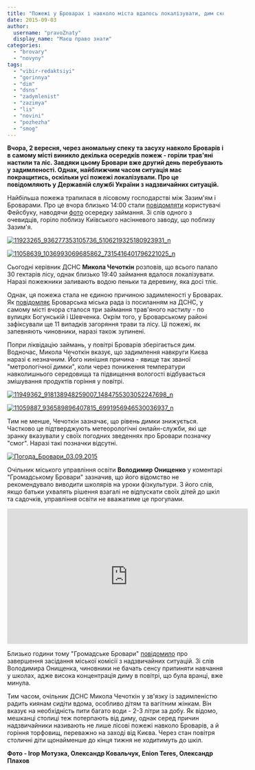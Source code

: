 ```yaml
---
title: "Пожежі у Броварах і навколо міста вдалось локалізувати, дим скоро має розвіятись - ДСНС"
date: 2015-09-03
author: 
  username: "pravoZnaty"
  display_name: "Маєш право знати"
categories: 
  - "brovary"
  - "novyny"
tags: 
  - "vibir-redaktsiyi"
  - "gorinnya"
  - "dim"
  - "dsns"
  - "zadymlenist"
  - "zazimya"
  - "lis"
  - "novini"
  - "pozhezha"
  - "smog"
---
```


**Вчора, 2 вересня, через аномальну спеку та засуху навколо Броварів і в самому місті виникло декілька осередків пожеж - горіли трав'яні настили та ліс. Завдяки цьому Бровари** **вже другий день** **перебувають у задимленості. Однак, найближчим часом ситуація має покращитись, оскільки усі пожежі локалізували. Про це повідомляють у Державній службі України з надзвичайних ситуацій.**

Найбільша пожежа трапилася в лісовому господарстві між Зазим'ям і Броварами. Про це вчора близько 14:00 стали [повідомляти](https://www.facebook.com/groups/brovary/permalink/1098829260147039/) користувачі Фейсбуку, наводячи [фото](https://www.facebook.com/groups/brovary/permalink/1098771373486161/) осередку займання. Зі слів одного з очевидців, горіло поблизу Київського насінневого заводу, що поблизу Зазим'я.

[![11923265_936277353105736_5106219325180923931_n](https://mpz.brovary.org/wp-content/uploads/2015/09/11923265_936277353105736_5106219325180923931_n.jpg)](https://mpz.brovary.org/wp-content/uploads/2015/09/11923265_936277353105736_5106219325180923931_n.jpg)

[![11058639_1036993069685862_7315416401796221025_n](https://mpz.brovary.org/wp-content/uploads/2015/09/11058639_1036993069685862_7315416401796221025_n.jpg)](https://mpz.brovary.org/wp-content/uploads/2015/09/11058639_1036993069685862_7315416401796221025_n.jpg)

Сьогодні керівник ДСНС **Микола Чечоткін** розповів, що всього палало 30 гектарів лісу, однак близько 19:40 займання вдалося локалізувати. Наразі пожежники заливають водою пеньки та деревину, яка досі тліє.

Однак, ця пожежа стала не єдиною причиною задимленості у Броварах. Як [повідомляє](http://www.brovary.kiev.ua/pozhezhu-u-l%D1%96s%D1%96-poblizu-brovar%D1%96v-%D1%96-zagorannya-travyanogo-nastilu-lokal%D1%96zovano) Броварська міська рада із посиланням на ДСНС, у самому місті вчора сталося три займання трав'яного настилу - по вулицях Богунській і Шевченка. Окрім того, у Броварському районі зафіксували ще 11 випадків загоряння трави та лісу. Ці пожежі, як запевняють чиновники, наразі також зупинені.

Попри ліквідацію займань, у повітрі Броварів зберігається дим. Водночас, Микола Чечоткін вказує, що задимлення навкруги Києва наразі є незначним. Його нинішня причина - явище так званої "метрологічної димки", коли через пониження температури навколишнього середовища та підвищення вологості відбувається змішування продуктів горіння у повітрі.

[![11949362_918138948259007_1484755303052247698_n](https://mpz.brovary.org/wp-content/uploads/2015/09/11949362_918138948259007_1484755303052247698_n.jpg)](https://mpz.brovary.org/wp-content/uploads/2015/09/11949362_918138948259007_1484755303052247698_n.jpg)

[![11059887_936589896407815_6991956946530036937_n](https://mpz.brovary.org/wp-content/uploads/2015/09/11059887_936589896407815_6991956946530036937_n.jpg)](https://mpz.brovary.org/wp-content/uploads/2015/09/11059887_936589896407815_6991956946530036937_n.jpg)

Тим не менше, Чечоткін зазначає, що рівень димки знижується. Частково це підтверджують метеорологічні онлайн-служби, які ще зранку вказували у своїх погодних зведеннях про Бровари позначку "смог". Наразі такі позначки відсутні.

[![Погода_Бровари_03.09.2015](https://mpz.brovary.org/wp-content/uploads/2015/09/Pogoda_Brovary_03.09.2015.jpg)](https://mpz.brovary.org/wp-content/uploads/2015/09/Pogoda_Brovary_03.09.2015.jpg)

Очільник міського управління освіти **Володимир Онищенко** у коментарі "Громадському Бровари" зазначив, що його відомство не рекомендувало виводити школярів на уроки фізкультури. З його слів, якщо батьки ухвалять рішення взагалі не відпускати своїх дітей до шкіл та садочків, управління освіти не вважатиме це прогулами.

<iframe src="https://www.youtube.com/embed/ucd24pu7ZYc" width="560" height="315" frameborder="0" allowfullscreen="allowfullscreen"></iframe>

Близько години тому "Громадське Бровари" [повідомило](https://www.facebook.com/hromadskebro.tv/photos/a.1438702883119012.1073741829.1413076852348282/1487183524937614/?type=1) про завершення засідання міської комісії з надзвичайних ситуацій. Зі слів Володимира Онищенка, чиновники не бачать сенсу припиняти навчання у школах, адже висока концентрація диму в повітрі, що була вранці, вже минула.

Тим часом, очільник ДСНС Микола Чечоткін у зв'язку із задимленістю радить киянам сидіти вдома, особливо дітям та вагітним жінкам. Він вказує на необхідність пити багато води - 2-3 літри за добу. Як відомо, мешканці столиці теж потерпають від диму, однак серед причин надзвичайники називають не лише лісові пожежі навколо Броварів, а й горіння торфовищ, переважно на заході від Києва. Через стан повітря столичні діти щонайменше до кінця тижня не ходитимуть до шкіл.

**Фото - Ігор Мотузка, Олександр Ковальчук, Enion Teres, Олександр Плахов**
